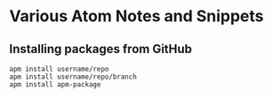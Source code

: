 # Various Atom Notes and Snippets

## Installing packages from GitHub

```
apm install username/repo
apm install username/repo/branch
apm install apm-package
```
